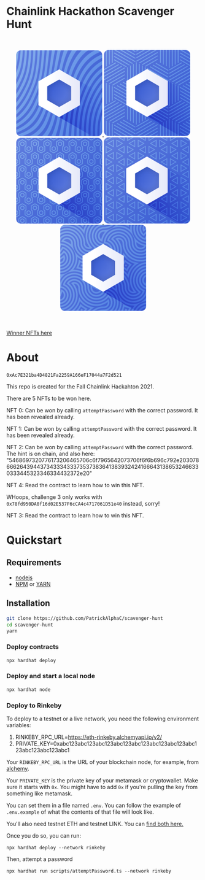 # Chainlink Hackathon Scavenger Hunt

<br/>
<p align="center">
<a href="https://chain.link" target="_blank">
<img src="./img/LinkEgg%20NFTs/NFT-0.png" width="225" alt="LinkEgg 0">
<img src="./img/LinkEgg%20NFTs/NFT-1.png" width="225" alt="LinkEgg 1">
<img src="./img/LinkEgg%20NFTs/NFT-2.png" width="225" alt="LinkEgg 2">
<img src="./img/LinkEgg%20NFTs/NFT-3.png" width="225" alt="LinkEgg 3">
<img src="./img/LinkEgg%20NFTs/NFT-4.png" width="225" alt="LinkEgg 4">
</a>
</p>
<br/>

[Winner NFTs here](https://opensea.io/collection/chainlink-hackathon-scavengerhunt)

# About

`0xAc7E321ba4D4821Fa2259A166eF17044a7F2d521`


This repo is created for the Fall Chainlink Hackahton 2021. 

There are 5 NFTs to be won here. 

NFT 0: Can be won by calling `attemptPassword` with the correct password. It has been revealed already. 

NFT 1: Can be won by calling `attemptPassword` with the correct password. It has been revealed already. 

NFT 2: Can be won by calling `attemptPassword` with the correct password. The hint is on chain, and also here: "5468697320776173206465706c6f7965642073706f6f6b696c792e203078666264394437343334333735373836413839324241666431386532466330333445323346334432372e20"

NFT 4: Read the contract to learn how to win this NFT. 

WHoops, challenge 3 only works with `0x78fd950DA0f16d02E537F6cCA4c4717061D51e40` instead, sorry!

NFT 3: Read the contract to learn how to win this NFT. 

# Quickstart
 ## Requirements

- [nodejs](https://nodejs.org/en/)
- [NPM](https://www.npmjs.com/) or [YARN](https://yarnpkg.com/)

## Installation

```sh
git clone https://github.com/PatrickAlphaC/scavenger-hunt
cd scavenger-hunt
yarn
```
### Deploy contracts

```sh
npx hardhat deploy
```

### Deploy and start a local node

```sh
npx hardhat node
```

### Deploy to Rinkeby

To deploy to a testnet or a live network, you need the following environment variables:

1. RINKEBY_RPC_URL=https://eth-rinkeby.alchemyapi.io/v2/<YOUR ALCHEMY KEY>
2. PRIVATE_KEY=0xabc123abc123abc123abc123abc123abc123abc123abc123abc123abc123abc1

Your `RINKEBY_RPC_URL` is the URL of your blockchain node, for example, from [alchemy](https://www.alchemy.com/).

Your `PRIVATE_KEY` is the private key of your metamask or cryptowallet. Make sure it starts with `0x`. You might have to add `0x` if you're pulling the key from something like metamask. 

You can set them in a file named `.env`. You can follow the example of `.env.example` of what the contents of that file will look like. 

You'll also need testnet ETH and testnet LINK. You can [find both here.](https://faucets.chain.link/)

Once you do so, you can run:

```
npx hardhat deploy --network rinkeby
```

Then, attempt a password
``` 
npx hardhat run scripts/attemptPassword.ts --network rinkeby
```
